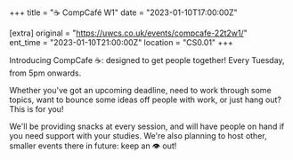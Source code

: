 +++
title = "☕ CompCafé W1"
date = "2023-01-10T17:00:00Z"

[extra]
original = "https://uwcs.co.uk/events/compcafe-22t2w1/"    
ent_time = "2023-01-10T21:00:00Z"
location = "CS0.01"
+++

Introducing CompCafe ☕: designed to get people together! Every Tuesday, from 5pm onwards.

Whether you've got an upcoming deadline, need to work through some topics, want to bounce some ideas off people with work, or just hang out? This is for you!

We'll be providing snacks at every session, and will have people on hand if you need support with your studies. We're also planning to host other, smaller events there in future: keep an 👁️ out!
